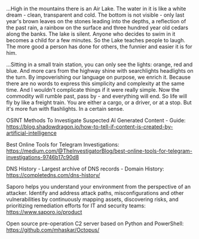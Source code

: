
...High in the mountains there is an Air Lake. The water in it is like a white dream - clean, transparent and cold. The bottom is not visible - only last year's brown leaves on the stones leading into the depths, a reflection of the past rain, a rainbow on the surface and three hundred year old cedars along the banks.
The lake is silent. Anyone who decides to swim in it becomes a child for a few minutes. So the Lake teaches people to laugh. The more good a person has done for others, the funnier and easier it is for him.

...Sitting in a small train station, you can only see the lights: orange, red and blue. And more cars from the highway shine with searchlights headlights on the turn. By impoverishing our language on purpose, we enrich it. Because there are no words to express this simplicity and complexity at the same time. And I wouldn't complicate things if it were really simple. Now the commodity will rumble past, pass by - and everything will end. So life will fly by like a freight train. You are either a cargo, or a driver, or at a stop. But it's more fun with flashlights. In a certain sense.


OSINT Methods To Investigate Suspected AI Generated Content - Guide: https://blog.shadowdragon.io/how-to-tell-if-content-is-created-by-artificial-intelligence

Best Online Tools for Telegram Investigations: https://medium.com/@TheInvestigatorBlog/best-online-tools-for-telegram-investigations-9746b17c90d8

DNS History - Largest archive of DNS records - Domain History: https://completedns.com/dns-history/

Saporo helps you understand your environment from the perspective of an attacker. Identify and address attack paths, misconfigurations and other vulnerabilities by continuously mapping assets, discovering risks, and prioritizing remediation efforts for IT and security teams: https://www.saporo.io/product

Open source pre-operation C2 server based on Python and PowerShell: https://github.com/mhaskar/Octopus/




